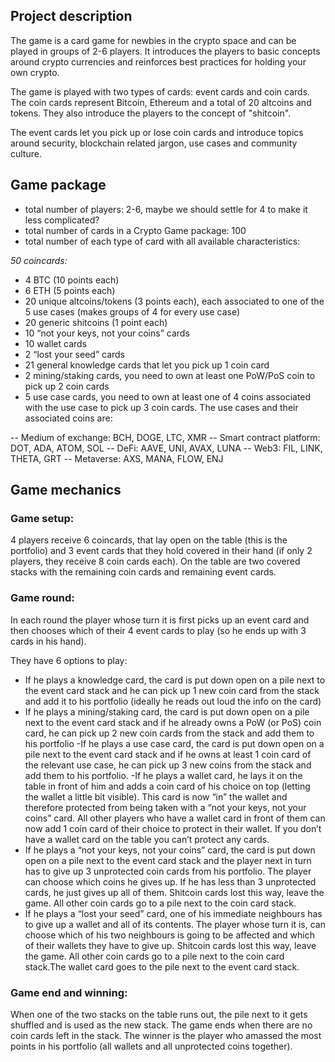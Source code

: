 ## Project description

The game is a card game for newbies in the crypto space and can be played in groups of 2-6 players. It introduces the players to basic concepts around crypto currencies and reinforces best practices for holding your own crypto. 

The game is played with two types of cards: event cards and coin cards. The coin cards represent Bitcoin, Ethereum and a total of 20 altcoins and tokens. They also introduce the players to the concept of "shitcoin".

The event cards let you pick up or lose coin cards and introduce topics around security, blockchain related jargon, use cases and community culture.

## Game package

- total number of players: 2-6, maybe we should settle for 4 to make it less complicated?
- total number of cards in a Crypto Game package: 100
- total number of each type of card with all available characteristics: 

*50 coincards:*

- 4 BTC (10 points each)
- 6 ETH (5 points each)
- 20 unique altcoins/tokens (3 points each), each associated to one of the 5 use cases (makes groups of 4 for every use case)
- 20 generic shitcoins (1 point each)
- 10 “not your keys, not your coins” cards 
- 10 wallet cards
- 2 “lost your seed” cards
- 21 general knowledge cards that let you pick up 1 coin card
- 2 mining/staking cards, you need to own at least one PoW/PoS coin to pick up 2 coin cards
- 5 use case cards, you need to own at least one of 4 coins associated with the use case to pick up 3 coin cards. The use cases and their associated coins are:

-- Medium of exchange: BCH, DOGE, LTC, XMR
-- Smart contract platform: DOT, ADA, ATOM, SOL
-- DeFi: AAVE, UNI, AVAX, LUNA
-- Web3: FIL, LINK, THETA, GRT
-- Metaverse: AXS, MANA, FLOW, ENJ

## Game mechanics

### Game setup:

4 players receive 6 coincards, that lay open on the table (this is the portfolio) and 3 event cards that they hold covered in their hand (if only 2 players, they receive 8 coin cards each).
On the table are two covered stacks with the remaining coin cards and remaining event cards.

### Game round:

In each round the player whose turn it is first picks up an event card and then chooses which of their 4 event cards to play (so he ends up with 3 cards in his hand). 

They have 6 options to play:

- If he plays a knowledge card, the card is put down open on a pile next to the event card stack and he can pick up 1 new coin card from the stack and add it to his portfolio (ideally he reads out loud the info on the card)
- If he plays a mining/staking card, the card is put down open on a pile next to the event card stack and if he already owns a PoW (or PoS) coin card, he can pick up 2 new coin cards from the stack and add them to his portfolio
-If he plays a use case card, the card is put down open on a pile next to the event card stack and if he owns at least 1 coin card of the relevant use case, he can pick up 3 new coins from the stack and add them to his portfolio.
-If he plays a wallet card, he lays it on the table in front of him and adds a coin card of his choice on top (letting the wallet a little bit visible). This card is now “in” the wallet and therefore protected from being taken with a “not your keys, not your coins” card.
All other players who have a wallet card in front of them can now add 1 coin card of their choice to protect in their wallet. If you don’t have a wallet card on the table you can’t protect any cards.
- If he plays a “not your keys, not your coins” card, the card is put down open on a pile next to the event card stack and the player next in turn has to give up 3 unprotected coin cards from his portfolio. The player can choose which coins he gives up. If he has less than 3 unprotected cards, he just gives up all of them. Shitcoin cards lost this way, leave the game. All other coin cards go to a pile next to the coin card stack.
- If he plays a “lost your seed” card, one of his immediate neighbours has to give up a wallet and all of its contents. The player whose turn it is, can choose which of his two neighbours is going to be affected and which of their wallets they have to give up. Shitcoin cards lost this way, leave the game. All other coin cards go to a pile next to the coin card stack.The wallet card goes to the pile next to the event card stack.

### Game end and winning:

When one of the two stacks on the table runs out, the pile next to it gets shuffled and is used as the new stack. The game ends when there are no coin cards left in the stack. The winner is the player who amassed the most points in his portfolio (all wallets and all unprotected coins together).


